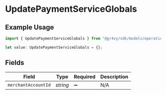 # UpdatePaymentServiceGlobals

## Example Usage

```typescript
import { UpdatePaymentServiceGlobals } from "@gr4vy/sdk/models/operations";

let value: UpdatePaymentServiceGlobals = {};
```

## Fields

| Field               | Type                | Required            | Description         |
| ------------------- | ------------------- | ------------------- | ------------------- |
| `merchantAccountId` | *string*            | :heavy_minus_sign:  | N/A                 |